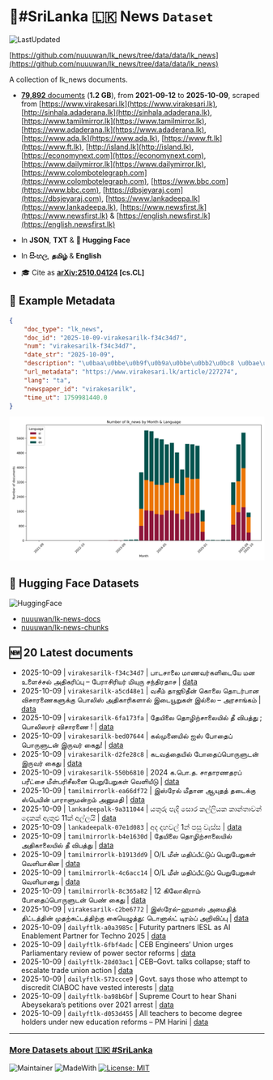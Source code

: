 # 📄#SriLanka 🇱🇰 News `Dataset`

![LastUpdated](https://img.shields.io/badge/last_updated-2025--10--09_09:21:43-green)

[https://github.com/nuuuwan/lk_news/tree/data/data/lk_news](https://github.com/nuuuwan/lk_news/tree/data/data/lk_news)

A collection of lk_news documents.

- [**79,892** documents](https://github.com/nuuuwan/lk_news/tree/data/data/lk_news) (**1.2 GB**), from **2021-09-12** to **2025-10-09**, scraped from [https://www.virakesari.lk](https://www.virakesari.lk), [http://sinhala.adaderana.lk](http://sinhala.adaderana.lk), [https://www.tamilmirror.lk](https://www.tamilmirror.lk), [https://www.adaderana.lk](https://www.adaderana.lk), [https://www.ada.lk](https://www.ada.lk), [https://www.ft.lk](https://www.ft.lk), [http://island.lk](http://island.lk), [https://economynext.com](https://economynext.com), [https://www.dailymirror.lk](https://www.dailymirror.lk), [https://www.colombotelegraph.com](https://www.colombotelegraph.com), [https://www.bbc.com](https://www.bbc.com), [https://dbsjeyaraj.com](https://dbsjeyaraj.com), [https://www.lankadeepa.lk](https://www.lankadeepa.lk), [https://www.newsfirst.lk](https://www.newsfirst.lk) & [https://english.newsfirst.lk](https://english.newsfirst.lk)

- In **JSON**, **TXT** & **🤗 Hugging Face**

- In **සිංහල**, **தமிழ்** & **English**

- 🎓 Cite as **[arXiv:2510.04124](https://arxiv.org/abs/2510.04124) [cs.CL]**

## 📝 Example Metadata

```json
{
    "doc_type": "lk_news",
    "doc_id": "2025-10-09-virakesarilk-f34c34d7",
    "num": "virakesarilk-f34c34d7",
    "date_str": "2025-10-09",
    "description": "\u0baa\u0bbe\u0b9f\u0b9a\u0bbe\u0bb2\u0bc8 \u0bae\u0bbe\u0ba3\u0bb5\u0bb0\u0bcd\u0b95\u0bb3\u0bbf\u0b9f\u0bc8\u0baf\u0bc7 \u0bae\u0ba9 \u0b89\u0bb3\u0bc8\u0b9a\u0bcd\u0b9a\u0bb2\u0bcd \u0b85\u0ba4\u0bbf\u0b95\u0bb0\u0bbf\u0baa\u0bcd\u0baa\u0bc1 \u2013 \u0baa\u0bc7\u0bb0\u0bbe\u0b9a\u0bbf\u0bb0\u0bbf\u0baf\u0bb0\u0bcd  \u0bae\u0bbf\u0baf\u0bc1\u0bb0\u0bc1 \u0b9a\u0ba8\u0bcd\u0ba4\u0bbf\u0bb0\u0ba4\u0bbe\u0b9a",
    "url_metadata": "https://www.virakesari.lk/article/227274",
    "lang": "ta",
    "newspaper_id": "virakesarilk",
    "time_ut": 1759981440.0
}
```

![Chart](https://raw.githubusercontent.com/nuuuwan/lk_news/refs/heads/data/data/lk_news/docs_by_month_and_lang.png)

## 🤗 Hugging Face Datasets

![HuggingFace](https://img.shields.io/badge/-HuggingFace-FDEE21?style=for-the-badge&logo=HuggingFace)

- [nuuuwan/lk-news-docs](https://huggingface.co/datasets/nuuuwan/lk-news-docs)
- [nuuuwan/lk-news-chunks](https://huggingface.co/datasets/nuuuwan/lk-news-chunks)

## 🆕 20 Latest documents

- 2025-10-09 | `virakesarilk-f34c34d7` | பாடசாலை மாணவர்களிடையே மன உளைச்சல் அதிகரிப்பு – பேராசிரியர்  மியுரு சந்திரதாச | [data](https://github.com/nuuuwan/lk_news/tree/data/data/lk_news/2020s/2025/2025-10-09-virakesarilk-f34c34d7)
- 2025-10-09 | `virakesarilk-a5cd48e1` | வசீம் தாஜூதீன் கொலை தொடர்பான விசாரணைகளுக்கு பொலிஸ் அதிகாரிகளால் இடையூறுகள் இல்லை – அரசாங்கம் | [data](https://github.com/nuuuwan/lk_news/tree/data/data/lk_news/2020s/2025/2025-10-09-virakesarilk-a5cd48e1)
- 2025-10-09 | `virakesarilk-6fa173fa` | தேயிலை தொழிற்சாலையில் தீ விபத்து ; பொலிஸார் விசாரணை ! | [data](https://github.com/nuuuwan/lk_news/tree/data/data/lk_news/2020s/2025/2025-10-09-virakesarilk-6fa173fa)
- 2025-10-09 | `virakesarilk-bed07644` | கல்முனையில் ஐஸ் போதைப் பொருளுடன் இருவர் கைது! | [data](https://github.com/nuuuwan/lk_news/tree/data/data/lk_news/2020s/2025/2025-10-09-virakesarilk-bed07644)
- 2025-10-09 | `virakesarilk-d2fe28c8` | கடவத்தையில் போதைப்பொருளுடன் இருவர் கைது | [data](https://github.com/nuuuwan/lk_news/tree/data/data/lk_news/2020s/2025/2025-10-09-virakesarilk-d2fe28c8)
- 2025-10-09 | `virakesarilk-550b6810` | 2024 க.பொ.த. சாதாரணதரப் பரீட்சை மீள்பரிசீலனை பெறுபேறுகள் வெளியீடு | [data](https://github.com/nuuuwan/lk_news/tree/data/data/lk_news/2020s/2025/2025-10-09-virakesarilk-550b6810)
- 2025-10-09 | `tamilmirrorlk-ea66df72` | இஸ்ரேல் மீதான ஆயுதத் தடைக்கு ஸ்பெயின் பாராளுமன்றம் அனுமதி | [data](https://github.com/nuuuwan/lk_news/tree/data/data/lk_news/2020s/2025/2025-10-09-tamilmirrorlk-ea66df72)
- 2025-10-09 | `lankadeepalk-9a311044` | යතුරු පැදි සොර කල්ලියක කාන්තාවන් දෙකක් ඇතුළු 11ක් අල්ලයි | [data](https://github.com/nuuuwan/lk_news/tree/data/data/lk_news/2020s/2025/2025-10-09-lankadeepalk-9a311044)
- 2025-10-09 | `lankadeepalk-07e1d083` | අද දහවල් 1න් පසු වැස්ස | [data](https://github.com/nuuuwan/lk_news/tree/data/data/lk_news/2020s/2025/2025-10-09-lankadeepalk-07e1d083)
- 2025-10-09 | `tamilmirrorlk-b4e1630d` | தேயிலை தொழிற்சாலையில் அதிகாலையில் தீ விபத்து | [data](https://github.com/nuuuwan/lk_news/tree/data/data/lk_news/2020s/2025/2025-10-09-tamilmirrorlk-b4e1630d)
- 2025-10-09 | `tamilmirrorlk-b1913dd9` | O/L மீள் மதிப்பீட்டுப் பெறுபேறுகள் வௌியாகின | [data](https://github.com/nuuuwan/lk_news/tree/data/data/lk_news/2020s/2025/2025-10-09-tamilmirrorlk-b1913dd9)
- 2025-10-09 | `tamilmirrorlk-4c6acc14` | O/L மீள் மதிப்பீட்டுப் பெறுபேறுகள் வௌியானது | [data](https://github.com/nuuuwan/lk_news/tree/data/data/lk_news/2020s/2025/2025-10-09-tamilmirrorlk-4c6acc14)
- 2025-10-09 | `tamilmirrorlk-8c365a82` | 12 கிலோகிராம் போதைப்பொருளுடன் பெண் கைது | [data](https://github.com/nuuuwan/lk_news/tree/data/data/lk_news/2020s/2025/2025-10-09-tamilmirrorlk-8c365a82)
- 2025-10-09 | `virakesarilk-c2be6772` | இஸ்ரேல்-ஹமாஸ் அமைதித் திட்டத்தின் முதற்கட்டத்திற்கு கையெழுத்து: டொனால்ட் டிரம்ப் அறிவிப்பு | [data](https://github.com/nuuuwan/lk_news/tree/data/data/lk_news/2020s/2025/2025-10-09-virakesarilk-c2be6772)
- 2025-10-09 | `dailyftlk-a0a3985c` | Futurity partners  IESL as AI Enablement  Partner for Techno 2025 | [data](https://github.com/nuuuwan/lk_news/tree/data/data/lk_news/2020s/2025/2025-10-09-dailyftlk-a0a3985c)
- 2025-10-09 | `dailyftlk-6fbf4adc` | CEB Engineers’ Union urges Parliamentary review of power sector reforms | [data](https://github.com/nuuuwan/lk_news/tree/data/data/lk_news/2020s/2025/2025-10-09-dailyftlk-6fbf4adc)
- 2025-10-09 | `dailyftlk-28d03ac1` | CEB–Govt. talks collapse; staff to escalate trade union action | [data](https://github.com/nuuuwan/lk_news/tree/data/data/lk_news/2020s/2025/2025-10-09-dailyftlk-28d03ac1)
- 2025-10-09 | `dailyftlk-573ccce9` | Govt. says those who attempt to discredit CIABOC have vested interests | [data](https://github.com/nuuuwan/lk_news/tree/data/data/lk_news/2020s/2025/2025-10-09-dailyftlk-573ccce9)
- 2025-10-09 | `dailyftlk-ba98b6bf` | Supreme Court to hear Shani Abeysekara’s petitions over 2021 arrest | [data](https://github.com/nuuuwan/lk_news/tree/data/data/lk_news/2020s/2025/2025-10-09-dailyftlk-ba98b6bf)
- 2025-10-09 | `dailyftlk-d053d455` | All teachers to become degree holders under new education reforms – PM Harini | [data](https://github.com/nuuuwan/lk_news/tree/data/data/lk_news/2020s/2025/2025-10-09-dailyftlk-d053d455)

---

### [More Datasets about 🇱🇰 #SriLanka](https://github.com/nuuuwan/lk_datasets)

![Maintainer](https://img.shields.io/badge/maintainer-nuuuwan-red)
![MadeWith](https://img.shields.io/badge/made_with-python-blue)
[![License: MIT](https://img.shields.io/badge/License-MIT-yellow.svg)](https://opensource.org/licenses/MIT)
